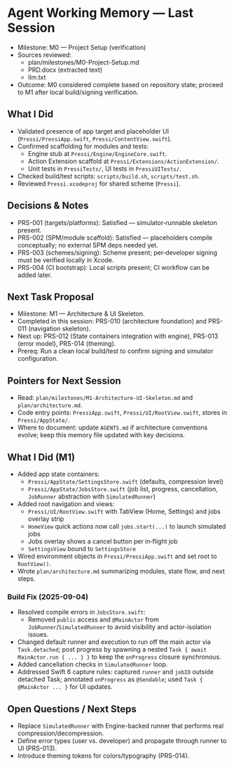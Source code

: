 # Agent Working Memory — Last Session

- Milestone: M0 — Project Setup (verification)
- Sources reviewed: 
  - plan/milestones/M0-Project-Setup.md
  - PRD.docx (extracted text)
  - llm.txt
- Outcome: M0 considered complete based on repository state; proceed to M1 after local build/signing verification.

## What I Did
- Validated presence of app target and placeholder UI (`Pressi/PressiApp.swift`, `Pressi/ContentView.swift`).
- Confirmed scaffolding for modules and tests:
  - Engine stub at `Pressi/Engine/EngineCore.swift`.
  - Action Extension scaffold at `Pressi/Extensions/ActionExtension/`.
  - Unit tests in `PressiTests/`, UI tests in `PressiUITests/`.
- Checked build/test scripts: `scripts/build.sh`, `scripts/test.sh`.
- Reviewed `Pressi.xcodeproj` for shared scheme (`Pressi`).

## Decisions & Notes
- PRS-001 (targets/platforms): Satisfied — simulator‑runnable skeleton present.
- PRS-002 (SPM/module scaffold): Satisfied — placeholders compile conceptually; no external SPM deps needed yet.
- PRS-003 (schemes/signing): Scheme present; per‑developer signing must be verified locally in Xcode.
- PRS-004 (CI bootstrap): Local scripts present; CI workflow can be added later.

## Next Task Proposal
- Milestone: M1 — Architecture & UI Skeleton.
- Completed in this session: PRS-010 (architecture foundation) and PRS-011 (navigation skeleton).
- Next up: PRS-012 (State containers integration with engine), PRS-013 (error model), PRS-014 (theming).
- Prereq: Run a clean local build/test to confirm signing and simulator configuration.

## Pointers for Next Session
- Read: `plan/milestones/M1-Architecture-UI-Skeleton.md` and `plan/architecture.md`.
- Code entry points: `PressiApp.swift`, `Pressi/UI/RootView.swift`, stores in `Pressi/AppState/`.
- Where to document: update `AGENTS.md` if architecture conventions evolve; keep this memory file updated with key decisions.

## What I Did (M1)
- Added app state containers:
  - `Pressi/AppState/SettingsStore.swift` (defaults, compression level)
  - `Pressi/AppState/JobsStore.swift` (job list, progress, cancellation, `JobRunner` abstraction with `SimulatedRunner`)
- Added root navigation and views:
  - `Pressi/UI/RootView.swift` with TabView (Home, Settings) and jobs overlay strip
  - `HomeView` quick actions now call `jobs.start(...)` to launch simulated jobs
  - Jobs overlay shows a cancel button per in‑flight job
  - `SettingsView` bound to `SettingsStore`
- Wired environment objects in `Pressi/PressiApp.swift` and set root to `RootView()`.
- Wrote `plan/architecture.md` summarizing modules, state flow, and next steps.

### Build Fix (2025-09-04)
- Resolved compile errors in `JobsStore.swift`:
  - Removed `public` access and `@MainActor` from `JobRunner`/`SimulatedRunner` to avoid visibility and actor-isolation issues.
- Changed default runner and execution to run off the main actor via `Task.detached`; post progress by spawning a nested `Task { await MainActor.run { ... } }` to keep the `onProgress` closure synchronous.
- Added cancellation checks in `SimulatedRunner` loop.
 - Addressed Swift 6 capture rules: captured `runner` and `jobID` outside detached Task; annotated `onProgress` as `@Sendable`; used `Task { @MainActor ... }` for UI updates.

## Open Questions / Next Steps
- Replace `SimulatedRunner` with Engine-backed runner that performs real compression/decompression.
- Define error types (user vs. developer) and propagate through runner to UI (PRS-013).
- Introduce theming tokens for colors/typography (PRS-014).
